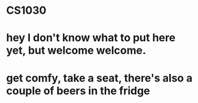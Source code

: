 # CS1030



# hey I don't know what to put here yet, but welcome welcome.
# get comfy, take a seat, there's also a couple of beers in the fridge

